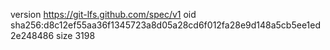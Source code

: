 version https://git-lfs.github.com/spec/v1
oid sha256:d8c12ef55aa36f1345723a8d05a28cd6f012fa28e9d148a5cb5ee1ed2e248486
size 3198
